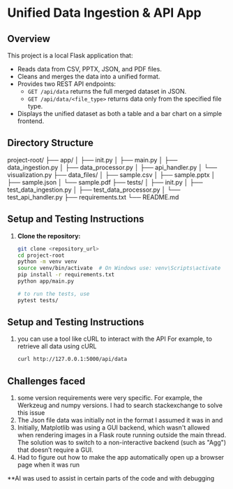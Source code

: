 # Unified Data Ingestion & API App

## Overview
This project is a local Flask application that:
- Reads data from CSV, PPTX, JSON, and PDF files.
- Cleans and merges the data into a unified format.
- Provides two REST API endpoints:
    - `GET /api/data` returns the full merged dataset in JSON.
    - `GET /api/data/<file_type>` returns data only from the specified file type.
- Displays the unified dataset as both a table and a bar chart on a simple frontend.

## Directory Structure
project-root/ ├── app/ │ ├── init.py │ ├── main.py │ ├── data_ingestion.py │ ├── data_processor.py │ ├── api_handler.py │ └── visualization.py ├── data_files/ │ ├── sample.csv │ ├── sample.pptx │ ├── sample.json │ └── sample.pdf ├── tests/ │ ├── init.py │ ├── test_data_ingestion.py │ ├── test_data_processor.py │ └── test_api_handler.py ├── requirements.txt └── README.md


## Setup and Testing Instructions

1. **Clone the repository:**
   ```bash
   git clone <repository_url>
   cd project-root
   python -m venv venv
   source venv/bin/activate  # On Windows use: venv\Scripts\activate
   pip install -r requirements.txt
   python app/main.py

   # to run the tests, use
   pytest tests/

## Setup and Testing Instructions
1. you can use a tool like cURL to interact with the API
   For example, to retrieve all data using cURL
   ```bash
   curl http://127.0.0.1:5000/api/data

## Challenges faced

1. some version requirements were very specific. For example,
   the Werkzeug and numpy versions. I had to search stackexchange to solve this issue
2. The Json file data was initially not in the format I assumed it was in and
3. Initially, Matplotlib was using a GUI backend, which wasn't allowed when rendering images in a Flask route running outside the main thread. The solution was to switch to a non-interactive backend (such as "Agg") that doesn’t require a GUI.
4. Had to figure out how to make the app automatically open up a browser page when it was run

**AI was used to assist in certain parts of the code and with debugging

